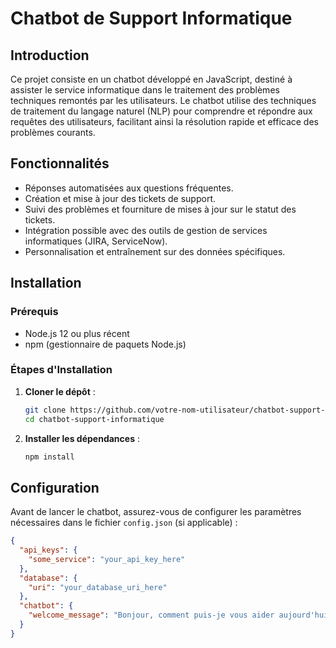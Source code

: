 # Chatbot de Support Informatique

## Introduction

Ce projet consiste en un chatbot développé en JavaScript, destiné à assister le service informatique dans le traitement des problèmes techniques remontés par les utilisateurs. Le chatbot utilise des techniques de traitement du langage naturel (NLP) pour comprendre et répondre aux requêtes des utilisateurs, facilitant ainsi la résolution rapide et efficace des problèmes courants.

## Fonctionnalités

- Réponses automatisées aux questions fréquentes.
- Création et mise à jour des tickets de support.
- Suivi des problèmes et fourniture de mises à jour sur le statut des tickets.
- Intégration possible avec des outils de gestion de services informatiques (JIRA, ServiceNow).
- Personnalisation et entraînement sur des données spécifiques.

## Installation

### Prérequis

- Node.js 12 ou plus récent
- npm (gestionnaire de paquets Node.js)

### Étapes d'Installation

1. **Cloner le dépôt** :
    ```sh
    git clone https://github.com/votre-nom-utilisateur/chatbot-support-informatique.git
    cd chatbot-support-informatique
    ```

2. **Installer les dépendances** :
    ```sh
    npm install
    ```

## Configuration

Avant de lancer le chatbot, assurez-vous de configurer les paramètres nécessaires dans le fichier `config.json` (si applicable) :

```json
{
  "api_keys": {
    "some_service": "your_api_key_here"
  },
  "database": {
    "uri": "your_database_uri_here"
  },
  "chatbot": {
    "welcome_message": "Bonjour, comment puis-je vous aider aujourd'hui ?"
  }
}

